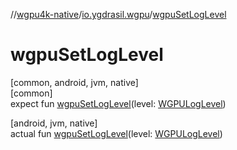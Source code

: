 //[wgpu4k-native](../../index.md)/[io.ygdrasil.wgpu](index.md)/[wgpuSetLogLevel](wgpu-set-log-level.md)

# wgpuSetLogLevel

[common, android, jvm, native]\
[common]\
expect fun [wgpuSetLogLevel](wgpu-set-log-level.md)(level: [WGPULogLevel](-w-g-p-u-log-level/index.md))

[android, jvm, native]\
actual fun [wgpuSetLogLevel](wgpu-set-log-level.md)(level: [WGPULogLevel](-w-g-p-u-log-level/index.md))